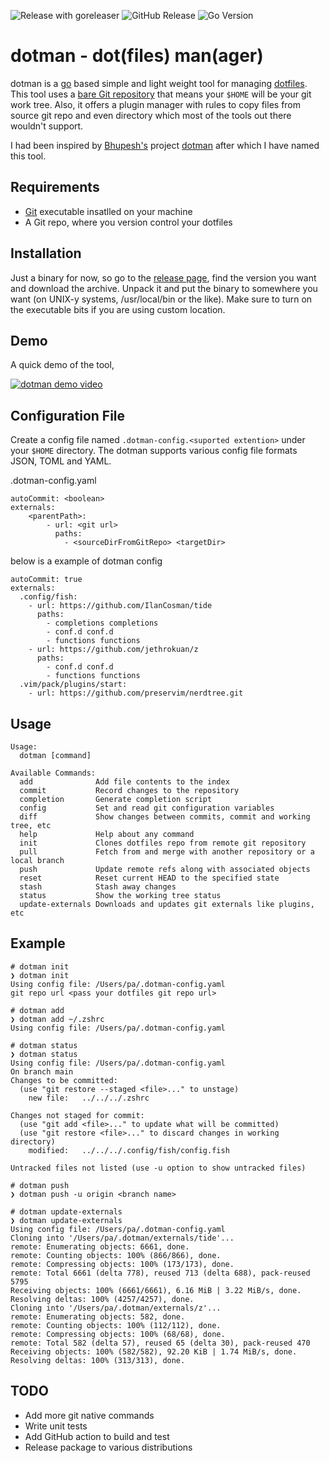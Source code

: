 ![Release with goreleaser](https://img.shields.io/github/workflow/status/pa/dotman/Release%20with%20goreleaser?label=Release%20with%20goreleaser&logo=GitHub&style=for-the-badge)
![GitHub Release](https://img.shields.io/github/v/release/pa/dotman?label=dotman%20release&logo=GitHub&style=for-the-badge)
![Go Version](https://img.shields.io/github/go-mod/go-version/pa/dotman?label=go%20version&logo=go&style=for-the-badge)

# dotman - dot(files) man(ager)

dotman is a [go](https://go.dev/) based simple and light weight tool for managing [dotfiles](https://en.wikipedia.org/wiki/Hidden_file_and_hidden_directory). This tool uses a [bare Git repository](https://www.atlassian.com/git/tutorials/dotfiles) that means your `$HOME` will be your git work tree. Also, it offers a plugin manager with rules to copy files from source git repo and even directory which most of the tools out there wouldn't support.

I had been inspired by [Bhupesh's](https://github.com/Bhupesh-V) project [dotman](https://github.com/Bhupesh-V/dotman) after which I have named this tool.

## Requirements
- [Git](https://git-scm.com/) executable insatlled on your machine
- A Git repo, where you version control your dotfiles

## Installation

Just a binary for now, so go to the [release page](https://github.com/pa/dotman/releases), find the version you want and download the archive. Unpack it and put the binary to somewhere you want (on UNIX-y systems, /usr/local/bin or the like). Make sure to turn on the executable bits if you are using custom location.

## Demo
A quick demo of the tool,

[![dotman demo video](assets/dotman-demo.gif)](assets/dotman-demo.gif "dotman demo video")

## Configuration File
Create a config file named `.dotman-config.<suported extention>` under your `$HOME` directory. The dotman supports various config file formats JSON, TOML and YAML.

.dotman-config.yaml
```
autoCommit: <boolean>
externals:
    <parentPath>:
        - url: <git url>
          paths:
            - <sourceDirFromGitRepo> <targetDir>
```

below is a example of dotman config

```
autoCommit: true
externals:
  .config/fish:
    - url: https://github.com/IlanCosman/tide
      paths:
        - completions completions
        - conf.d conf.d
        - functions functions
    - url: https://github.com/jethrokuan/z
      paths:
        - conf.d conf.d
        - functions functions
  .vim/pack/plugins/start:
    - url: https://github.com/preservim/nerdtree.git
```

## Usage

```
Usage:
  dotman [command]

Available Commands:
  add              Add file contents to the index
  commit           Record changes to the repository
  completion       Generate completion script
  config           Set and read git configuration variables
  diff             Show changes between commits, commit and working tree, etc
  help             Help about any command
  init             Clones dotfiles repo from remote git repository
  pull             Fetch from and merge with another repository or a local branch
  push             Update remote refs along with associated objects
  reset            Reset current HEAD to the specified state
  stash            Stash away changes
  status           Show the working tree status
  update-externals Downloads and updates git externals like plugins, etc
  ```

## Example
```
# dotman init
❯ dotman init
Using config file: /Users/pa/.dotman-config.yaml
git repo url <pass your dotfiles git repo url>

# dotman add
❯ dotman add ~/.zshrc
Using config file: /Users/pa/.dotman-config.yaml

# dotman status
❯ dotman status
Using config file: /Users/pa/.dotman-config.yaml
On branch main
Changes to be committed:
  (use "git restore --staged <file>..." to unstage)
	new file:   ../../../.zshrc

Changes not staged for commit:
  (use "git add <file>..." to update what will be committed)
  (use "git restore <file>..." to discard changes in working directory)
	modified:   ../../../.config/fish/config.fish

Untracked files not listed (use -u option to show untracked files)

# dotman push
❯ dotman push -u origin <branch name>

# dotman update-externals
❯ dotman update-externals
Using config file: /Users/pa/.dotman-config.yaml
Cloning into '/Users/pa/.dotman/externals/tide'...
remote: Enumerating objects: 6661, done.
remote: Counting objects: 100% (866/866), done.
remote: Compressing objects: 100% (173/173), done.
remote: Total 6661 (delta 778), reused 713 (delta 688), pack-reused 5795
Receiving objects: 100% (6661/6661), 6.16 MiB | 3.22 MiB/s, done.
Resolving deltas: 100% (4257/4257), done.
Cloning into '/Users/pa/.dotman/externals/z'...
remote: Enumerating objects: 582, done.
remote: Counting objects: 100% (112/112), done.
remote: Compressing objects: 100% (68/68), done.
remote: Total 582 (delta 57), reused 65 (delta 30), pack-reused 470
Receiving objects: 100% (582/582), 92.20 KiB | 1.74 MiB/s, done.
Resolving deltas: 100% (313/313), done.
```


## TODO
- Add more git native commands
- Write unit tests
- Add GitHub action to build and test
- Release package to various distributions